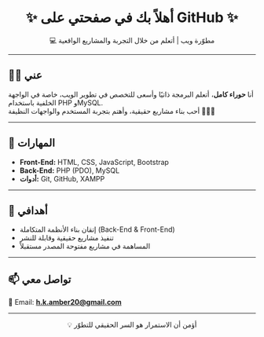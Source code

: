 <h1 align="center">✨ أهلاً بك في صفحتي على GitHub ✨</h1>

<p align="center">
  💻 مطوّرة ويب | أتعلم من خلال التجربة والمشاريع الواقعية  
</p>

---

## 🙋‍♀️ عني

أنا **حوراء كامل**، أتعلم البرمجة ذاتيًا وأسعى للتخصص في تطوير الويب، خاصة في الواجهة الخلفية باستخدام PHP وMySQL.  
أحب بناء مشاريع حقيقية، وأهتم بتجربة المستخدم والواجهات النظيفة 👩‍💻✨

---

## 🔧 المهارات

- **Front-End:** HTML, CSS, JavaScript, Bootstrap  
- **Back-End:** PHP (PDO), MySQL  
- **أدوات:** Git, GitHub, XAMPP

---


## 🎯 أهدافي

- إتقان بناء الأنظمة المتكاملة (Back-End & Front-End)  
- تنفيذ مشاريع حقيقية وقابلة للنشر  
- المساهمة في مشاريع مفتوحة المصدر مستقبلاً

---

## 📫 تواصل معي

📧 Email: **h.k.amber20@gmail.com**

---

<p align="center">
  💡 أؤمن أن الاستمرار هو السر الحقيقي للتطوّر
</p>
